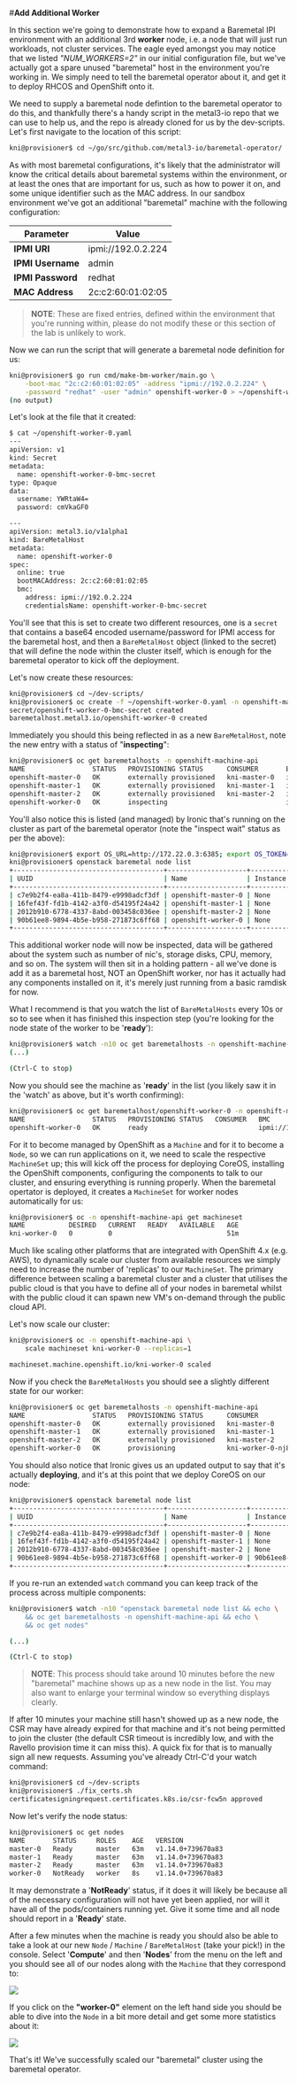 #**Add Additional Worker**

In this section we're going to demonstrate how to expand a Baremetal IPI environment with an additional 3rd **worker** node, i.e. a node that will just run workloads, not cluster services. The eagle eyed amongst you may notice that we listed _"NUM\_WORKERS=2"_ in our initial configuration file, but we've actually got a spare unused "baremetal" host in the environment you're working in. We simply need to tell the baremetal operator about it, and get it to deploy RHCOS and OpenShift onto it.

We need to supply a baremetal node defintion to the baremetal operator to do this, and thankfully there's a handy script in the metal3-io repo that we can use to help us, and the repo is already cloned for us by the dev-scripts. Let's first navigate to the location of this script:

~~~bash
kni@provisioner$ cd ~/go/src/github.com/metal3-io/baremetal-operator/
~~~

As with most baremetal configurations, it's likely that the administrator will know the critical details about baremetal systems within the environment, or at least the ones that are important for us, such as how to power it on, and some unique identifier such as the MAC address. In our sandbox environment we've got an additional "baremetal" machine with the following configuration:

| Parameter | Value |
|-----------|-------|
| **IPMI URI** | ipmi://192.0.2.224 |
| **IPMI Username** | admin |
| **IPMI Password** | redhat |
| **MAC Address** | 2c:c2:60:01:02:05

> **NOTE**: These are fixed entries, defined within the environment that you're running within, please do not modify these or this section of the lab is unlikely to work.

Now we can run the script that will generate a baremetal node definition for us:

~~~bash
kni@provisioner$ go run cmd/make-bm-worker/main.go \
	-boot-mac "2c:c2:60:01:02:05" -address "ipmi://192.0.2.224" \
	-password "redhat" -user "admin" openshift-worker-0 > ~/openshift-worker-0.yaml
(no output)
~~~

Let's look at the file that it created:

~~~bash
$ cat ~/openshift-worker-0.yaml
---
apiVersion: v1
kind: Secret
metadata:
  name: openshift-worker-0-bmc-secret
type: Opaque
data:
  username: YWRtaW4=
  password: cmVkaGF0

---
apiVersion: metal3.io/v1alpha1
kind: BareMetalHost
metadata:
  name: openshift-worker-0
spec:
  online: true
  bootMACAddress: 2c:c2:60:01:02:05
  bmc:
    address: ipmi://192.0.2.224
    credentialsName: openshift-worker-0-bmc-secret
~~~

You'll see that this is set to create two different resources, one is a `secret` that contains a base64 encoded username/password for IPMI access for the baremetal host, and then a `BareMetalHost` object (linked to the secret) that will define the node within the cluster itself, which is enough for the baremetal operator to kick off the deployment.

Let's now create these resources:

~~~bash
kni@provisioner$ cd ~/dev-scripts/
kni@provisioner$ oc create -f ~/openshift-worker-0.yaml -n openshift-machine-api
secret/openshift-worker-0-bmc-secret created
baremetalhost.metal3.io/openshift-worker-0 created
~~~

Immediately you should this being reflected in as a new `BareMetalHost`, note the new entry with a status of "**inspecting**":

~~~bash
kni@provisioner$ oc get baremetalhosts -n openshift-machine-api
NAME                 STATUS   PROVISIONING STATUS      CONSUMER       BMC                  HARDWARE PROFILE   ONLINE   ERROR
openshift-master-0   OK       externally provisioned   kni-master-0   ipmi://192.0.2.221                      true
openshift-master-1   OK       externally provisioned   kni-master-1   ipmi://192.0.2.222                      true
openshift-master-2   OK       externally provisioned   kni-master-2   ipmi://192.0.2.223                      true
openshift-worker-0   OK       inspecting                              ipmi://192.0.2.224                      true
~~~

You'll also notice this is listed (and managed) by Ironic that's running on the cluster as part of the baremetal operator (note the "inspect wait" status as per the above):

~~~bash
kni@provisioner$ export OS_URL=http://172.22.0.3:6385; export OS_TOKEN=fake-token
kni@provisioner$ openstack baremetal node list
+--------------------------------------+--------------------+---------------+-------------+--------------------+-------------+
| UUID                                 | Name               | Instance UUID | Power State | Provisioning State | Maintenance |
+--------------------------------------+--------------------+---------------+-------------+--------------------+-------------+
| c7e9b2f4-ea8a-411b-8479-e9998adcf3df | openshift-master-0 | None          | power on    | active       | False       |
| 16fef43f-fd1b-4142-a3f0-d54195f24a42 | openshift-master-1 | None          | power on    | active       | False       |
| 2012b910-6778-4337-8abd-003458c036ee | openshift-master-2 | None          | power on    | active       | False       |
| 90b61ee8-9894-4b5e-b958-271873c6ff68 | openshift-worker-0 | None          | power on    | inspect wait       | False       |
+--------------------------------------+--------------------+---------------+-------------+--------------------+-------------+
~~~

This additional worker node will now be inspected, data will be gathered about the system such as number of nic's, storage disks, CPU, memory, and so on. The system will then sit in a holding pattern - all we've done is add it as a baremetal host, NOT an OpenShift worker, nor has it actually had any components installed on it, it's merely just running from a basic ramdisk for now.

What I recommend is that you watch the list of `BareMetalHosts` every 10s or so to see when it has finished this inspection step (you're looking for the node state of the worker to be '**ready**'):

~~~bash
kni@provisioner$ watch -n10 oc get baremetalhosts -n openshift-machine-api
(...)

(Ctrl-C to stop)
~~~

Now you should see the machine as '**ready**' in the list (you likely saw it in the 'watch' as above, but it's worth confirming):

~~~bash
kni@provisioner$ oc get baremetalhost/openshift-worker-0 -n openshift-machine-api
NAME                 STATUS   PROVISIONING STATUS   CONSUMER   BMC                  HARDWARE PROFILE   ONLINE   ERROR
openshift-worker-0   OK       ready                            ipmi://192.0.2.224   unknown            true
~~~

For it to become managed by OpenShift as a `Machine` and for it to become a `Node`, so we can run applications on it, we need to scale the respective `MachineSet` up; this will kick off the process for deploying CoreOS, installing the OpenShift components, configuring the components to talk to our cluster, and ensuring everything is running properly. When the baremetal opertator is deployed, it creates a `MachineSet` for worker nodes automatically for us:

~~~bash
kni@provisioner$ oc -n openshift-machine-api get machineset
NAME           DESIRED   CURRENT   READY   AVAILABLE   AGE
kni-worker-0   0         0                             51m
~~~

Much like scaling other platforms that are integrated with OpenShift 4.x (e.g. AWS), to dynamically scale our cluster from available resources we simply need to increase the number of 'replicas' to our `MachineSet`. The primary difference between scaling a baremetal cluster and a cluster that utilises the public cloud is that you have to define all of your nodes in baremetal whilst with the public cloud it can spawn new VM's on-demand through the public cloud API.

Let's now scale our cluster:

~~~bash
kni@provisioner$ oc -n openshift-machine-api \
	scale machineset kni-worker-0 --replicas=1

machineset.machine.openshift.io/kni-worker-0 scaled
~~~

Now if you check the `BareMetalHosts` you should see a slightly different state for our worker:

~~~bash
kni@provisioner$ oc get baremetalhosts -n openshift-machine-api
NAME                 STATUS   PROVISIONING STATUS      CONSUMER             BMC                  HARDWARE PROFILE   ONLINE   ERROR
openshift-master-0   OK       externally provisioned   kni-master-0         ipmi://192.0.2.221                      true
openshift-master-1   OK       externally provisioned   kni-master-1         ipmi://192.0.2.222                      true
openshift-master-2   OK       externally provisioned   kni-master-2         ipmi://192.0.2.223                      true
openshift-worker-0   OK       provisioning             kni-worker-0-nj8xc   ipmi://192.0.2.224   unknown            true

~~~

You should also notice that Ironic gives us an updated output to say that it's actually **deploying**, and it's at this point that we deploy CoreOS on our node:

~~~bash
kni@provisioner$ openstack baremetal node list
+--------------------------------------+--------------------+--------------------------------------+-------------+--------------------+-------------+
| UUID                                 | Name               | Instance UUID                        | Power State | Provisioning State | Maintenance |
+--------------------------------------+--------------------+--------------------------------------+-------------+--------------------+-------------+
| c7e9b2f4-ea8a-411b-8479-e9998adcf3df | openshift-master-0 | None                                 | power on    | active       | False       |
| 16fef43f-fd1b-4142-a3f0-d54195f24a42 | openshift-master-1 | None                                 | power on    | active       | False       |
| 2012b910-6778-4337-8abd-003458c036ee | openshift-master-2 | None                                 | power on    | active       | False       |
| 90b61ee8-9894-4b5e-b958-271873c6ff68 | openshift-worker-0 | 90b61ee8-9894-4b5e-b958-271873c6ff68 | power on    | deploying    | False       |
+--------------------------------------+--------------------+--------------------------------------+-------------+--------------------+-------------+
~~~

If you re-run an extended `watch` command you can keep track of the process across multiple components:

~~~bash
kni@provisioner$ watch -n10 "openstack baremetal node list && echo \
	&& oc get baremetalhosts -n openshift-machine-api && echo \
	&& oc get nodes"

(...)

(Ctrl-C to stop)
~~~

> **NOTE**: This process should take around 10 minutes before the new "baremetal" machine shows up as a new node in the list. You may also want to enlarge your terminal window so everything displays clearly.

If after 10 minutes your machine still hasn't showed up as a new node, the CSR may have already expired for that machine and it's not being permitted to join the cluster (the default CSR timeout is incredibly low, and with the Ravello provision time it can miss this). A quick fix for that is to manually sign all new requests. Assuming you've already Ctrl-C'd your watch command:

~~~bash
kni@provisioner$ cd ~/dev-scripts
kni@provisioner$ ./fix_certs.sh
certificatesigningrequest.certificates.k8s.io/csr-fcw5n approved
~~~

Now let's verify the node status:

~~~bash
kni@provisioner$ oc get nodes
NAME       STATUS     ROLES    AGE   VERSION
master-0   Ready      master   63m   v1.14.0+739670a83
master-1   Ready      master   63m   v1.14.0+739670a83
master-2   Ready      master   63m   v1.14.0+739670a83
worker-0   NotReady   worker   8s    v1.14.0+739670a83
~~~

It may demonstrate a '**NotReady**' status, if it does it will likely be because all of the necessary configuration will not have yet been applied, nor will it have all of the pods/containers running yet. Give it some time and all node should report in a '**Ready**' state.

After a few minutes when the machine is ready you should also be able to take a look at our new `Node` / `Machine` / `BareMetalHost` (take your pick!) in the console. Select '**Compute**' and then '**Nodes**' from the menu on the left and you should see all of our nodes along with the `Machine` that they correspond to:

<img src="img/worker-console.png"/>

If you click on the **"worker-0"** element on the left hand side you should be able to dive into the `Node` in a bit more detail and get some more statistics about it:

<img src="img/worker-overview.png"/>

That's it! We've successfully scaled our "baremetal" cluster using the baremetal operator.
